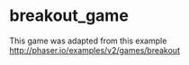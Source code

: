 # breakout_game

This game was adapted from this example http://phaser.io/examples/v2/games/breakout
